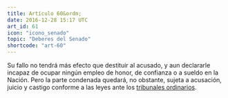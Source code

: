 ```yaml
---
title: Artículo 60&ordm;
date: 2016-12-28 15:17 UTC
art_id: 61
icon: "icono_senado"
topic: "Deberes del Senado"
shortcode: "art-60"
---
```

Su fallo no tendrá más efecto que destituir al acusado, y aun declararle incapaz de ocupar ningún empleo de honor, de confianza o a sueldo en la Nación. Pero la parte condenada quedará, no obstante, sujeta a acusación, juicio y castigo conforme a las leyes ante los [tribunales ordinarios](http://es.wikipedia.org/wiki/Tribunal_de_justicia).
